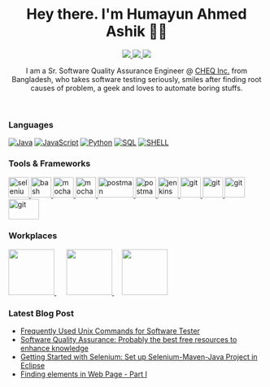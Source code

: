 <div align="center">

# Hey there. I'm Humayun Ahmed Ashik 👨‍🎓


<a href="https://www.linkedin.com/in/humayun-ashik/" rel="nofollow"><img src="https://img.shields.io/badge/LinkedIn-0077B5?style=for-the-badge&logo=linkedin&logoColor=white"/> 
<a href="https://www.hackerrank.com/profile/3024k_ruet" rel="nofollow"><img src="https://img.shields.io/badge/-Hackerrank-2EC866?style=for-the-badge&logo=HackerRank&logoColor=white"/>
<a href="https://leetcode.com/humayun-ashik/" rel="nofollow"><img src="https://img.shields.io/badge/Leetcode-d2d2d2?style=for-the-badge&logo=leetcode&logoColor=black"/> </a>
<br/>

I am a Sr. Software Quality Assurance Engineer @ [CHEQ Inc.](https://cheqplease.com/) from Bangladesh, who takes software testing seriously, smiles after finding root causes of problem,
a geek and loves to automate boring stuffs.  

<!--[![MY RESUME](https://img.shields.io/badge/my%20resume%20-%231572B6.svg?&style=for-the-badge&logo=resume&logoColor=white)](https://humayun-ashik.github.io/resume) -->

<br />
</div>

### Languages
[![Java](https://img.shields.io/badge/java-%23777BB4.svg?&style=for-the-badge&logo=java&logoColor=white)](https://www.java.com/en/)
[![JavaScript](https://img.shields.io/badge/javascript%20-%23323330.svg?&style=for-the-badge&logo=javascript&logoColor=%23F7DF1E)](https://developer.mozilla.org/fr/docs/Web/JavaScript)
[![Python](https://img.shields.io/badge/python%20-%2314354C.svg?&style=for-the-badge&logo=python&logoColor=white)](https://www.python.org/)
[![SQL](https://img.shields.io/badge/sql%20-%2314354C.svg?&style=for-the-badge&logo=mysql&logoColor=white)](https://www.mysql.com/)
[![SHELL](https://img.shields.io/badge/shell%20-%2314354C.svg?&style=for-the-badge&logo=linux&logoColor=23323330)](https://en.wikipedia.org/wiki/Shell_script)


<!--
### Tools & Frameworks
<code><img src="https://img.shields.io/badge/Selenium-282C34?logo=selenium&logoColor=47A248" alt="Selenium logo" title="Selenium" height="25" /></code>
<code><img src="https://img.shields.io/badge/WebdriverIO-282C34?logo=webdriverio&logoColor=E44D26" alt="WDIO logo" title="WebdriverIO" height="25" /></code>
<code><img src="https://img.shields.io/badge/Jira-282C34?logo=jira&logoColor=57afe5" alt="Jira logo" title="Jira" height="25" /></code>
<code><img src="https://img.shields.io/badge/Git-282C34?logo=git&logoColor=F05032" alt="Git logo" title="Git" height="25" /></code>
<code><img src="https://img.shields.io/badge/IntellijIDEA-282C34?logo=jetbrains&logoColor=764ABC" alt="Jetbrains logo" title="Intellij" height="25" /></code>
<code><img src="https://img.shields.io/badge/Postman-282C34?logo=postman&logoColor=23E34F26" alt="Postman logo" title="Postman" height="25" /></code>
<code><img src="https://img.shields.io/badge/Jenkins-282C34?logo=jenkins&logoColor=9cf" alt="Postman logo" title="Jenkins" height="25" /></code>
<code><img src="https://img.shields.io/badge/Jmeter-282C34?logo=ApacheJmeter&logoColor=red" alt="Postman logo" title="JMeter" height="25" /></code>
-->
### Tools & Frameworks

<p align="left"> 
<a href="https://www.selenium.dev" target="_blank" rel="noreferrer"> <img src="https://seeklogo.com/images/S/selenium-logo-A1B53CEFB0-seeklogo.com.png" alt="selenium" width="40" height="40"/> </a>
<a href="https://webdriver.io/" target="_blank" rel="noreferrer"> <img src="https://asset.brandfetch.io/idV7ZoyErg/idPvWqIX1T.png?updated=1667619616092" alt="bash" width="40" height="40"/> </a>
<a href="https://mochajs.org" target="_blank" rel="noreferrer"> <img src="https://www.vectorlogo.zone/logos/mochajs/mochajs-icon.svg" alt="mocha" width="40" height="40"/> </a>
<a href="https://www.chaijs.com/" target="_blank" rel="noreferrer"> <img src="https://www.svgrepo.com/show/353546/chai.svg" alt="mocha" width="40" height="40"/> </a>
<a href="https://jmeter.apache.org/" target="_blank" rel="noreferrer"> <img src="https://home.apache.org/~fschumacher/jmeter.svg" alt="postman" width="70" height="40"/> </a>  
 <a href="https://postman.com" target="_blank" rel="noreferrer"> <img src="https://www.vectorlogo.zone/logos/getpostman/getpostman-icon.svg" alt="postman" width="40" height="40"/> </a> 
<a href="https://www.jenkins.io" target="_blank" rel="noreferrer"> <img src="https://www.vectorlogo.zone/logos/jenkins/jenkins-icon.svg" alt="jenkins" width="40" height="40"/> </a>
<a href="https://git-scm.com/" target="_blank" rel="noreferrer"> <img src="https://www.vectorlogo.zone/logos/git-scm/git-scm-icon.svg" alt="git" width="40" height="40"/> </a>
<a href="https://www.atlassian.com/software/jira/" target="_blank" rel="noreferrer"> <img src="https://www.svgrepo.com/show/376328/jira.svg" alt="git" width="40" height="40"/> </a>  
<a href="https://www.atlassian.com/software/confluence/" target="_blank" rel="noreferrer"> <img src="https://www.svgrepo.com/show/353597/confluence.svg" alt="git" width="40" height="40"/> </a> 
<a href="https://www.testrail.com/" target="_blank" rel="noreferrer"> <img src="https://cdn.softwarereviews.com/production/logos/offering_score_snapshots/69026/original/TestRail_Logo_Main_02_2x.png?1694255412" alt="git" width="60" height="40"/> </a>
</p>



### Workplaces
<p left="center">
  <a href="https://www.cheqplease.com/">
    <img src="https://i.vimeocdn.com/portrait/71916559_640x640" width = 90>
  </a> &nbsp;&nbsp; &nbsp;

   <a href="https://konai.com/">
    <img src="https://encrypted-tbn0.gstatic.com/images?q=tbn:ANd9GcS4_ZgS93QUHkeBCXq4_oxjc6YCQAptIcncgzObMi_vFmYJtp4MU3UEdmtiMWpiGElLt0Q&usqp=CAU" width = 90>
  </a> &nbsp;&nbsp;&nbsp;
  <a href="https://www.robi.com.bd/">
    <img src="https://seeklogo.com/images/R/robi-axiata-logo-A9AA50408F-seeklogo.com.png" width = 90> 
  </a>


</p>


### Latest Blog Post
- [Frequently Used Unix Commands for Software Tester](https://humayun-ashik.hashnode.dev/frequently-used-unix-commands-for-software-tester)
- [Software Quality Assurance: Probably the best free resources to enhance knowledge](https://humayunashik.blogspot.com/2020/07/software-quality-assurance-probably.html)
- [Getting Started with Selenium: Set up Selenium-Maven-Java Project in Eclipse](https://humayunashik.blogspot.com/2021/01/getting-started-with-selenium-set-up.html)
- [Finding elements in Web Page - Part I](https://humayunashik.blogspot.com/2021/01/finding-elements-in-web-page-part-i.html)
